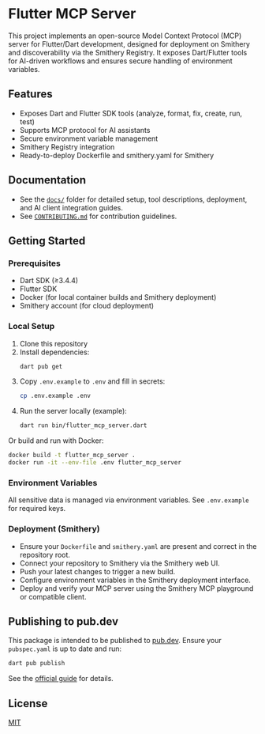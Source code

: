 

# Flutter MCP Server

This project implements an open-source Model Context Protocol (MCP) server for Flutter/Dart development, designed for deployment on Smithery and discoverability via the Smithery Registry. It exposes Dart/Flutter tools for AI-driven workflows and ensures secure handling of environment variables.

## Features
- Exposes Dart and Flutter SDK tools (analyze, format, fix, create, run, test)
- Supports MCP protocol for AI assistants
- Secure environment variable management
- Smithery Registry integration
- Ready-to-deploy Dockerfile and smithery.yaml for Smithery

## Documentation

- See the [`docs/`](docs/README.md) folder for detailed setup, tool descriptions, deployment, and AI client integration guides.
- See [`CONTRIBUTING.md`](CONTRIBUTING.md) for contribution guidelines.

## Getting Started

### Prerequisites
- Dart SDK (≥3.4.4)
- Flutter SDK
- Docker (for local container builds and Smithery deployment)
- Smithery account (for cloud deployment)

### Local Setup
1. Clone this repository
2. Install dependencies:
   ```sh
   dart pub get
   ```
3. Copy `.env.example` to `.env` and fill in secrets:
   ```sh
   cp .env.example .env
   ```
4. Run the server locally (example):
   ```sh
   dart run bin/flutter_mcp_server.dart
   ```

Or build and run with Docker:
   ```sh
   docker build -t flutter_mcp_server .
   docker run -it --env-file .env flutter_mcp_server
   ```

### Environment Variables
All sensitive data is managed via environment variables. See `.env.example` for required keys.

### Deployment (Smithery)
- Ensure your `Dockerfile` and `smithery.yaml` are present and correct in the repository root.
- Connect your repository to Smithery via the Smithery web UI.
- Push your latest changes to trigger a new build.
- Configure environment variables in the Smithery deployment interface.
- Deploy and verify your MCP server using the Smithery MCP playground or compatible client.

## Publishing to pub.dev

This package is intended to be published to [pub.dev](https://pub.dev/). Ensure your `pubspec.yaml` is up to date and run:

```sh
dart pub publish
```

See the [official guide](https://dart.dev/tools/pub/publishing) for details.

## License
[MIT](LICENSE)
